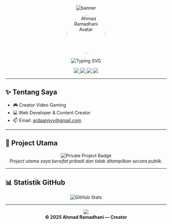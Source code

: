 <!-- README.md untuk profil Ahmad Ramadhani -->

<p align="center">
  <img src="https://capsule-render.vercel.app/api?type=waving&color=0:ff0050,100:0078d7&height=180&section=header&text=Ahmad%20Ramadhani&fontSize=45&fontAlignY=35&desc=Creator%20Video%20Gaming%20%7C%20Web%20Developer%20%7C%20Content%20Creator&descAlignY=60&descAlign=50" alt="banner"/>
</p>

<p align="center">
  <img src="https://avatars.githubusercontent.com/u/141151527?v=4" width="120" style="border-radius:50%;" alt="Ahmad Ramadhani Avatar">
</p>

<p align="center">
  <img src="https://readme-typing-svg.demolab.com?font=Fira+Code&pause=1000&color=FF0050&center=true&vCenter=true&width=450&lines=Welcome+to+my+GitHub!;Let's+play+and+code+together!" alt="Typing SVG" />
</p>

<p align="center">
  <a href="https://www.youtube.com/channel/UC_HCI02Lu4sCLH2j7soRWQg">
    <img src="https://img.shields.io/badge/YouTube-FF0000?style=for-the-badge&logo=youtube&logoColor=white">
  </a>
  <a href="https://www.tiktok.com/@daannyy62">
    <img src="https://img.shields.io/badge/TikTok-000000?style=for-the-badge&logo=tiktok&logoColor=white">
  </a>
  <a href="https://www.instagram.com/ardaannyy/">
    <img src="https://img.shields.io/badge/Instagram-E4405F?style=for-the-badge&logo=instagram&logoColor=white">
  </a>
  <a href="https://saweria.co/danny62">
    <img src="https://img.shields.io/badge/Saweria-FFD700?style=for-the-badge&logo=buymeacoffee&logoColor=black">
  </a>
</p>

---

## ✨ Tentang Saya

- 🎮 Creator Video Gaming
- 💻 Web Developer & Content Creator
- 📫 Email: [ardaannyy@gmail.com](mailto:ardaannyy@gmail.com)

---

## 🛒 Project Utama

<p align="center">
  <img src="https://img.shields.io/badge/Project%20Utama-Tidak%20Ditampilkan%20Publik-9cf?style=for-the-badge&logo=github" alt="Private Project Badge"><br>
  <i>Project utama saya bersifat pribadi dan tidak ditampilkan secara publik.</i>
</p>

---

## 📊 Statistik GitHub

<p align="center">
  <img src="https://github-readme-stats.vercel.app/api?username=ardannydev&show_icons=true&theme=tokyonight" alt="GitHub Stats" />
</p>

---

<p align="center">
  <img src="https://capsule-render.vercel.app/api?type=waving&color=0:ff0050,100:0078d7&height=120&section=footer"/>
  <br>
  <b>© 2025 Ahmad Ramadhani — Creator
